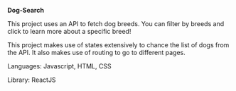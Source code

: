 **Dog-Search**

This project uses an API to fetch dog breeds. You can filter by breeds and click to learn more about a specific breed!

This project makes use of states extensively to chance the list of dogs from the API. It also makes use of routing to go to different pages.

Languages: 
Javascript, HTML, CSS

Library: 
ReactJS


